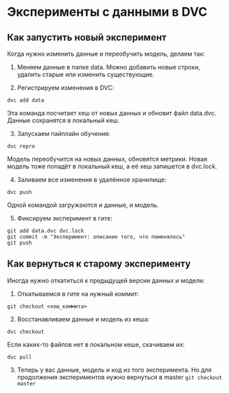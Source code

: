 # Эксперименты с данными в DVC

## Как запустить новый эксперимент

Когда нужно изменить данные и переобучить модель, делаем так:

1. Меняем данные в папке data. Можно добавить новые строки, удалить старые или изменить существующие.

2. Регистрируем изменения в DVC:
```
dvc add data
```
Эта команда посчитает хеш от новых данных и обновит файл data.dvc. Данные сохранятся в локальный кеш.

3. Запускаем пайплайн обучения:
```
dvc repro
```
Модель переобучится на новых данных, обновятся метрики. Новая модель тоже попадёт в локальный кеш, а её хеш запишется в dvc.lock.

4. Заливаем все изменения в удалённое хранилище:
```
dvc push
```
Одной командой загружаются и данные, и модель.

5. Фиксируем эксперимент в гите:
```
git add data.dvc dvc.lock
git commit -m "Эксперимент: описание того, что поменялось"
git push
```

## Как вернуться к старому эксперименту

Иногда нужно откатиться к предыдущей версии данных и модели:

1. Откатываемся в гите на нужный коммит:
```
git checkout <хеш_коммита>
```

2. Восстанавливаем данные и модель из кеша:
```
dvc checkout
```
Если каких-то файлов нет в локальном кеше, скачиваем их:
```
dvc pull
```

3. Теперь у вас данные, модель и код из того эксперимента. Но для продолжения экспериментов нужно вернуться в master 
`git checkout master`

